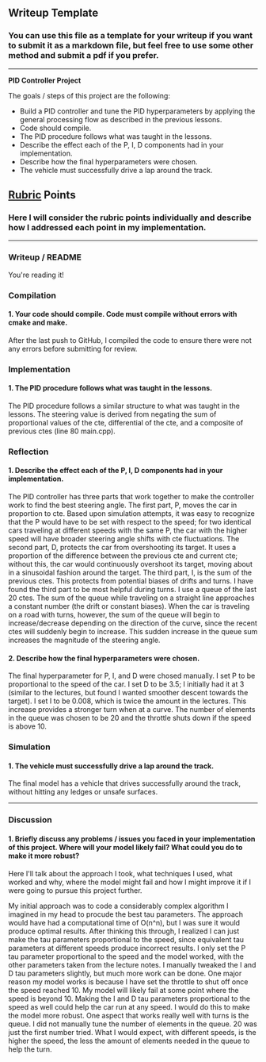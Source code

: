 ## Writeup Template

### You can use this file as a template for your writeup if you want to submit it as a markdown file, but feel free to use some other method and submit a pdf if you prefer.

---

**PID Controller Project**

The goals / steps of this project are the following:

* Build a PID controller and tune the PID hyperparameters by applying the general processing flow as described in the previous lessons.
* Code should compile.
* The PID procedure follows what was taught in the lessons.
* Describe the effect each of the P, I, D components had in your implementation.
* Describe how the final hyperparameters were chosen.
* The vehicle must successfully drive a lap around the track.

[//]: # (Image References)

[image1]: ./output_images1/output_image1.png "Undistorted"
[image2]: ./output_images1/output_image2.png "Road Transformed"
[image3]: ./output_images1/output_image3.png "Binary Example"
[image4]: ./output_images1/output_image4.png "Warp Example"
[image5]: ./output_images1/output_image5.png "Fit Visual"
[image6]: ./output_images1/output_image6.png "Output"
[video1]: ./video_output.mp4 "Video"

## [Rubric](https://review.udacity.com/#!/rubrics/824/view) Points

### Here I will consider the rubric points individually and describe how I addressed each point in my implementation.  

---

### Writeup / README  

You're reading it!


### Compilation

#### 1. Your code should compile. Code must compile without errors with cmake and make.

After the last push to GitHub, I compiled the code to ensure there were not any errors before submitting for review.


### Implementation

#### 1. The PID procedure follows what was taught in the lessons.

The PID procedure follows a similar structure to what was taught in the lessons. The steering value is derived from negating the sum of proportional values of the cte, differential of the cte, and a composite of previous ctes (line 80 main.cpp).


### Reflection

#### 1. Describe the effect each of the P, I, D components had in your implementation.

The PID controller has three parts that work together to make the controller work to find the best steering angle. The first part, P, moves the car in proportion to cte. Based upon simulation attempts, it was easy to recognize that the P would have to be set with respect to the speed; for two identical cars traveling at different speeds with the same P, the car with the higher speed will have broader steering angle shifts with cte fluctuations. The second part, D, protects the car from overshooting its target. It uses a proportion of the difference between the previous cte and current cte; without this, the car would continuously overshoot its target, moving about in a sinusoidal fashion around the target. The third part, I, is the sum of the previous ctes. This protects from potential biases of drifts and turns. I have found the third part to be most helpful during turns. I use a queue of the last 20 ctes. The sum of the queue while traveling on a straight line approaches a constant number (the drift or constant biases). When the car is traveling on a road with turns, however, the sum of the queue will begin to increase/decrease depending on the direction of the curve, since the recent ctes will suddenly begin to increase. This sudden increase in the queue sum increases the magnitude of the steering angle. 

#### 2. Describe how the final hyperparameters were chosen.

The final hyperparameter for P, I, and D were chosed manually. I set P to be proportional to the speed of the car. I set D to be 3.5; I initially had it at 3 (similar to the lectures, but found I wanted smoother descent towards the target). I set I to be 0.008, which is twice the amount in the lectures. This increase provides a stronger turn when at a curve. The number of elements in the queue was chosen to be 20 and the throttle shuts down if the speed is above 10.


### Simulation

#### 1. The vehicle must successfully drive a lap around the track.

The final model has a vehicle that drives successfully around the track, without hitting any ledges or unsafe surfaces.


---

### Discussion

#### 1. Briefly discuss any problems / issues you faced in your implementation of this project.  Where will your model likely fail?  What could you do to make it more robust?

Here I'll talk about the approach I took, what techniques I used, what worked and why, where the model might fail and how I might improve it if I were going to pursue this project further.  

My initial approach was to code a considerably complex algorithm I imagined in my head to procude the best tau parameters. The approach would have had a computational time of O(n^n), but I was sure it would produce optimal results. After thinking this through, I realized I can just make the tau parameters proportional to the speed, since equivalent tau parameters at different speeds produce incorrect results. I only set the P tau parameter proportional to the speed and the model worked, with the other parameters taken from the lecture notes. I manually tweaked the I and D tau parameters slightly, but much more work can be done. One major reason my model works is because I have set the throttle to shut off once the speed reached 10. My model will likely fail at some point where the speed is beyond 10. Making the I and D tau parameters proportional to the speed as well could help the car run at any speed. I would do this to make the model more robust. 
One aspect that works really well with turns is the queue. I did not manually tune the number of elements in the queue. 20 was just the first number tried. What I would expect, with different speeds, is the higher the speed, the less the amount of elements needed in the queue to help the turn.
